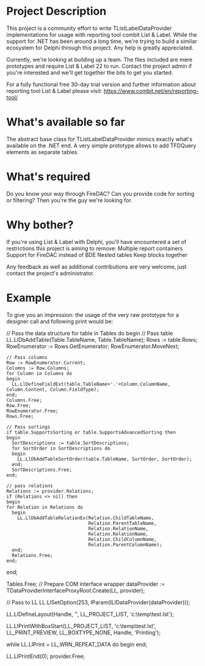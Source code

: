 # Project Description
This project is a community effort to write TListLabelDataProvider implementations for usage with reporting tool combit List & Label. While the support for .NET has been around a long time, we're trying to build a similar ecosystem for Delphi through this project. Any help is greatly appreciated.

Currently, we're looking at building up a team. The files included are mere prototypes and require List & Label 22 to run. Contact the project admin if you're interested and we'll get together the bits to get you started.

For a fully functional free 30-day trial version and further information about reporting tool List & Label 
please visit: https://www.combit.net/en/reporting-tool/

# What's available so far
The abstract base class for TListLabelDataProvider mimics exactly what's available on the .NET end. A very simple prototype allows to add TFDQuery elements as separate tables.

# What's required
Do you know your way through FireDAC? Can you provide code for sorting or filtering? Then you're the guy we're looking for.

# Why bother?
If you're using List & Label with Delphi, you'll have encountered a set of restrictions this project is aiming to remove:
Multiple report containers
Support for FireDAC instead of BDE
Nested tables
Keep blocks together

Any feedback as well as additional contributions are very welcome, just contact the project's administrator.

# Example
To give you an impression: the usage of the very raw prototype for a designer call and following print would be:

  // Pass the data structure
  for table in Tables do
  begin
    // Pass table
    LL.LlDbAddTable(Table.TableName, Table.TableName);
    Rows := table.Rows;
    RowEnumerator := Rows.GetEnumerator;
    RowEnumerator.MoveNext;

    // Pass columns
    Row := RowEnumerator.Current;
    Columns := Row.Columns;
    for Column in Columns do
    begin
      LL.LlDefineFieldExt(table.TableName+'.'+Column.ColumnName, Column.Content, Column.FieldType);
    end;
    Columns.Free;
    Row.Free;
    RowEnumerator.Free;
    Rows.Free;

    // Pass sortings
    if table.SupportsSorting or table.SupportsAdvancedSorting then
    begin
      SortDescriptions := table.SortDescriptions;
      for SortOrder in SortDescriptions do
      begin
        LL.LlDbAddTableSortOrder(table.TableName, SortOrder, SortOrder);
      end;
      SortDescriptions.Free;
    end;

    // pass relations
    Relations := provider.Relations;
    if (Relations <> nil) then
    begin
    for Relation in Relations do
      begin
        LL.LlDbAddTableRelationEx(Relation.ChildTableName,
                                  Relation.ParentTableName,
                                  Relation.RelationName,
                                  Relation.RelationName,
                                  Relation.ChildColumnName,
                                  Relation.ParentColumnName);
      end;
      Relations.Free;
    end;
  end;

  Tables.Free;
  // Prepare COM interface wrapper
  dataProvider := TDataProviderInterfaceProxyRoot.Create(LL, provider);

  // Pass to LL
  LL.LlSetOption(253, lParam(ILlDataProvider(dataProvider)));

  LL.LlDefineLayout(Handle, '', LL_PROJECT_LIST, 'c:\temp\test.lst');

  LL.LlPrintWithBoxStart(LL_PROJECT_LIST, 'c:\temp\test.lst', LL_PRINT_PREVIEW, LL_BOXTYPE_NONE, Handle, 'Printing');

  while LL.LlPrint = LL_WRN_REPEAT_DATA do
  begin
  end;

  LL.LlPrintEnd(0);
  provider.Free;
